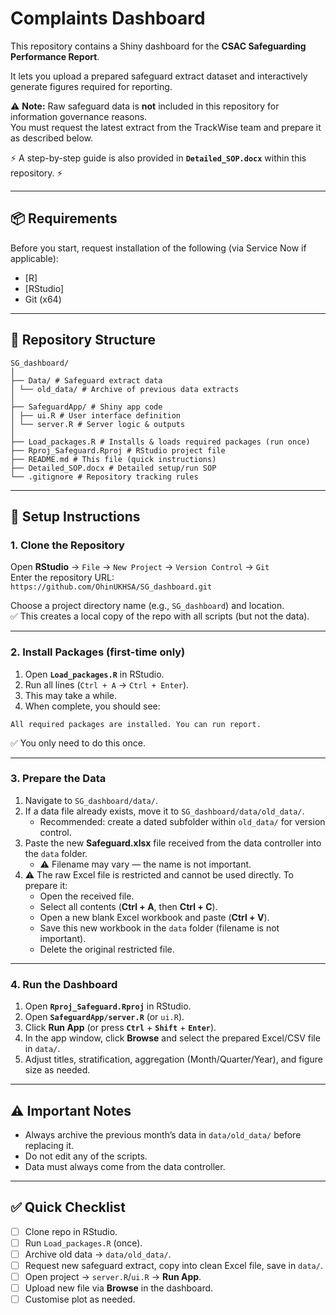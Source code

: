 # Complaints Dashboard

This repository contains a Shiny dashboard for the **CSAC Safeguarding Performance Report**.  

It lets you upload a prepared safeguard extract dataset and interactively generate figures required for reporting.  

⚠️ **Note:** Raw safeguard data is **not** included in this repository for information governance reasons.  
You must request the latest extract from the TrackWise team and prepare it as described below.  

⚡ A step-by-step guide is also provided in **`Detailed_SOP.docx`** within this repository. ⚡  

---

## 📦 Requirements

Before you start, request installation of the following (via Service Now if applicable):

- [R]  
- [RStudio]  
- Git (x64)  

---

## 📂 Repository Structure

```
SG_dashboard/
│
├── Data/ # Safeguard extract data
│ └── old_data/ # Archive of previous data extracts
│
├── SafeguardApp/ # Shiny app code
│ ├── ui.R # User interface definition
│ └── server.R # Server logic & outputs
│
├── Load_packages.R # Installs & loads required packages (run once)
├── Rproj_Safeguard.Rproj # RStudio project file
├── README.md # This file (quick instructions)
├── Detailed_SOP.docx # Detailed setup/run SOP
└── .gitignore # Repository tracking rules
```

---

## 🚀 Setup Instructions

### 1. Clone the Repository
Open **RStudio** → `File` → `New Project` → `Version Control` → `Git`  
Enter the repository URL:  
`https://github.com/OhinUKHSA/SG_dashboard.git`  

Choose a project directory name (e.g., `SG_dashboard`) and location.  
✅ This creates a local copy of the repo with all scripts (but not the data).  

---

### 2. Install Packages (first-time only)

1. Open **`Load_packages.R`** in RStudio.  
2. Run all lines (`Ctrl + A` → `Ctrl + Enter`).  
3. This may take a while.  
4. When complete, you should see:  

`All required packages are installed. You can run report.`  

✅ You only need to do this once.  

---

### 3. Prepare the Data

1. Navigate to `SG_dashboard/data/`.  
2. If a data file already exists, move it to `SG_dashboard/data/old_data/`.  
   - Recommended: create a dated subfolder within `old_data/` for version control.  
3. Paste the new **Safeguard.xlsx** file received from the data controller into the `data` folder.  
   - ⚠️ Filename may vary — the name is not important.  
4. ⚠️ The raw Excel file is restricted and cannot be used directly. To prepare it:  
   - Open the received file.  
   - Select all contents (**Ctrl + A**, then **Ctrl + C**).  
   - Open a new blank Excel workbook and paste (**Ctrl + V**).  
   - Save this new workbook in the `data` folder (filename is not important).  
   - Delete the original restricted file.  

---

### 4. Run the Dashboard

1. Open **`Rproj_Safeguard.Rproj`** in RStudio.  
2. Open **`SafeguardApp/server.R`** (or `ui.R`).  
3. Click **Run App** (or press **`Ctrl`** + **`Shift`** + **`Enter`**).  
4. In the app window, click **Browse** and select the prepared Excel/CSV file in `data/`.  
5. Adjust titles, stratification, aggregation (Month/Quarter/Year), and figure size as needed.  

---

## ⚠️ Important Notes
- Always archive the previous month’s data in `data/old_data/` before replacing it.  
- Do not edit any of the scripts.  
- Data must always come from the data controller.  

---

## ✅ Quick Checklist
- [ ]  Clone repo in RStudio.  
- [ ]  Run `Load_packages.R` (once).  
- [ ]  Archive old data → `data/old_data/`.  
- [ ]  Request new safeguard extract, copy into clean Excel file, save in `data/`.  
- [ ]  Open project → `server.R`/`ui.R` → **Run App**.  
- [ ]  Upload new file via **Browse** in the dashboard.  
- [ ]  Customise plot as needed.